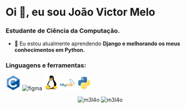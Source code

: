 <h1 align="left">Oi 👋, eu sou João Victor Melo</h1>
<h3 align="left">Estudante de Ciência da Computação.</h3>

- 🌱 Eu estou atualmente aprendendo **Django e melhorando os meus conhecimentos em Python.**

</p>
<h3 align="left">Linguagens e ferramentas:</h3>
<p align="left"><img src="https://raw.githubusercontent.com/devicons/devicon/master/icons/c/c-original.svg" alt="c" width="40" height="40"/> <img src="https://www.vectorlogo.zone/logos/figma/figma-icon.svg" alt="figma" width="40" height="40"/>   <img src="https://raw.githubusercontent.com/devicons/devicon/master/icons/linux/linux-original.svg" alt="linux" width="40" height="40"/> <img src="https://raw.githubusercontent.com/devicons/devicon/master/icons/mysql/mysql-original-wordmark.svg" alt="mysql" width="40" height="40"/>  <img src="https://raw.githubusercontent.com/devicons/devicon/master/icons/python/python-original.svg" alt="python" width="40" height="40"/>  </p>


<p align = "center">
<img height = "180em" src="https://github-readme-stats.vercel.app/api?username=m3l4o&show_icons=true&locale=en&theme=blue-green" alt="m3l4o"/>
<img height = "180em" src="https://github-readme-stats.vercel.app/api/top-langs?username=m3l4o&show_icons=true&locale=en&layout=compact&theme=blue-green" alt="m3l4o" />
</p>


